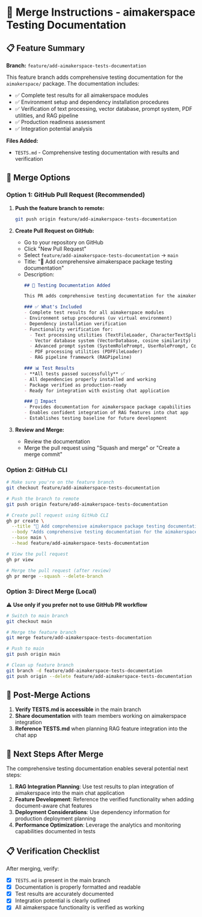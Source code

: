 # 🔀 Merge Instructions - aimakerspace Testing Documentation

## 📋 Feature Summary

**Branch:** `feature/add-aimakerspace-tests-documentation`

This feature branch adds comprehensive testing documentation for the `aimakerspace/` package. The documentation includes:

- ✅ Complete test results for all aimakerspace modules
- ✅ Environment setup and dependency installation procedures
- ✅ Verification of text processing, vector database, prompt system, PDF utilities, and RAG pipeline
- ✅ Production readiness assessment
- ✅ Integration potential analysis

**Files Added:**

- `TESTS.md` - Comprehensive testing documentation with results and verification

## 🚀 Merge Options

### Option 1: GitHub Pull Request (Recommended)

1. **Push the feature branch to remote:**

   ```bash
   git push origin feature/add-aimakerspace-tests-documentation
   ```
2. **Create Pull Request on GitHub:**

   - Go to your repository on GitHub
   - Click "New Pull Request"
   - Select `feature/add-aimakerspace-tests-documentation` → `main`
   - Title: "📝 Add comprehensive aimakerspace package testing documentation"
   - Description:
     ```markdown
     ## 🧪 Testing Documentation Added

     This PR adds comprehensive testing documentation for the aimakerspace package:

     ### ✅ What's Included
     - Complete test results for all aimakerspace modules
     - Environment setup procedures (uv virtual environment)
     - Dependency installation verification
     - Functionality verification for:
       - Text processing utilities (TextFileLoader, CharacterTextSplitter)
       - Vector database system (VectorDatabase, cosine similarity)
       - Advanced prompt system (SystemRolePrompt, UserRolePrompt, ConditionalPrompt)
       - PDF processing utilities (PDFFileLoader)
       - RAG pipeline framework (RAGPipeline)

     ### 📊 Test Results
     - **All tests passed successfully** ✅
     - All dependencies properly installed and working
     - Package verified as production-ready
     - Ready for integration with existing chat application

     ### 🎯 Impact
     - Provides documentation for aimakerspace package capabilities
     - Enables confident integration of RAG features into chat app
     - Establishes testing baseline for future development
     ```
3. **Review and Merge:**

   - Review the documentation
   - Merge the pull request using "Squash and merge" or "Create a merge commit"

### Option 2: GitHub CLI

```bash
# Make sure you're on the feature branch
git checkout feature/add-aimakerspace-tests-documentation

# Push the branch to remote
git push origin feature/add-aimakerspace-tests-documentation

# Create pull request using GitHub CLI
gh pr create \
  --title "📝 Add comprehensive aimakerspace package testing documentation" \
  --body "Adds comprehensive testing documentation for the aimakerspace package with all test results, environment setup, and production readiness verification. All tests passed successfully." \
  --base main \
  --head feature/add-aimakerspace-tests-documentation

# View the pull request
gh pr view

# Merge the pull request (after review)
gh pr merge --squash --delete-branch
```

### Option 3: Direct Merge (Local)

⚠️ **Use only if you prefer not to use GitHub PR workflow**

```bash
# Switch to main branch
git checkout main

# Merge the feature branch
git merge feature/add-aimakerspace-tests-documentation

# Push to main
git push origin main

# Clean up feature branch
git branch -d feature/add-aimakerspace-tests-documentation
git push origin --delete feature/add-aimakerspace-tests-documentation
```

## 📝 Post-Merge Actions

1. **Verify TESTS.md is accessible** in the main branch
2. **Share documentation** with team members working on aimakerspace integration
3. **Reference TESTS.md** when planning RAG feature integration into the chat app

## 🎯 Next Steps After Merge

The comprehensive testing documentation enables several potential next steps:

1. **RAG Integration Planning**: Use test results to plan integration of aimakerspace into the main chat application
2. **Feature Development**: Reference the verified functionality when adding document-aware chat features
3. **Deployment Considerations**: Use dependency information for production deployment planning
4. **Performance Optimization**: Leverage the analytics and monitoring capabilities documented in tests

## 📋 Verification Checklist

After merging, verify:

- [X] `TESTS.md` is present in the main branch
- [X] Documentation is properly formatted and readable
- [X] Test results are accurately documented
- [X] Integration potential is clearly outlined
- [X] All aimakerspace functionality is verified as working
